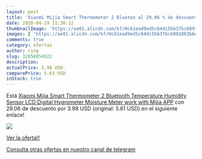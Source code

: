 ```yaml
---
layout: post
title: 'Xiaomi Mijia Smart Thermometer 2 Bluetoo al 29.06 % de descuento'
date: 2020-04-19 11:38:12
thumbnailImage: 'https://ae01.alicdn.com/kf/Hc61ead9ed5c64dc5bb37bc6891003b6ex/Xiaomi-Mijia-Smart-Thermometer-2-Bluetooth-Temperature-Humidity-Sensor-LCD-Digital-Hygrometer-Moisture-Meter-work-with.jpg_350x350._SL200_.jpg'
images: [ 'https://ae01.alicdn.com/kf/Hc61ead9ed5c64dc5bb37bc6891003b6ex/Xiaomi-Mijia-Smart-Thermometer-2-Bluetooth-Temperature-Humidity-Sensor-LCD-Digital-Hygrometer-Moisture-Meter-work-with.jpg_350x350._SL200_.jpg' ]
comments: true
category: ofertas
author: ring
slug: 32856054922
description:
actualPrice: 3.98 USD
comparePrice: 5.61 USD
inStock: true
---
```


Está [Xiaomi Mijia Smart Thermometer 2 Bluetooth Temperature Humidity Sensor LCD Digital Hygrometer Moisture Meter work with Mijia APP](https://www.amazon.com/dp/32856054922/?tag=redken08-20) con 29.06 de descuento por 3.98 USD (original: 5.61 USD) en el siguiente enlace!

[![](https://ae01.alicdn.com/kf/Hc61ead9ed5c64dc5bb37bc6891003b6ex/Xiaomi-Mijia-Smart-Thermometer-2-Bluetooth-Temperature-Humidity-Sensor-LCD-Digital-Hygrometer-Moisture-Meter-work-with.jpg_350x350._SL200_.jpg)](https://www.amazon.com/dp/32856054922/?tag=redken08-20)

[Ver la oferta!!](https://www.amazon.com/dp/32856054922/?tag=redken08-20)

[Consulta otras ofertas en nuestro canal de telegram](https://t.me/s/ofertas25)
